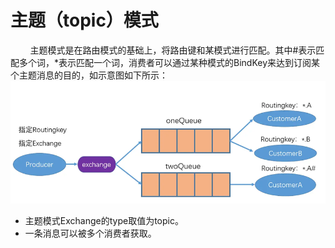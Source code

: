 # 主题（topic）模式
&nbsp;&nbsp;&nbsp;&nbsp;&nbsp;&nbsp;&nbsp;&nbsp;主题模式是在路由模式的基础上，将路由键和某模式进行匹配。其中#表示匹配多个词，*表示匹配一个词，消费者可以通过某种模式的BindKey来达到订阅某个主题消息的目的，如示意图如下所示：
![img_1.png](img_1.png)
* 主题模式Exchange的type取值为topic。
* 一条消息可以被多个消费者获取。

